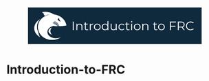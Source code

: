 <p align="center">
    <img src="Assets/Team_Logo-IntroductionToFRC.png" style="width: 80%;"/>
</p>


# Introduction-to-FRC
